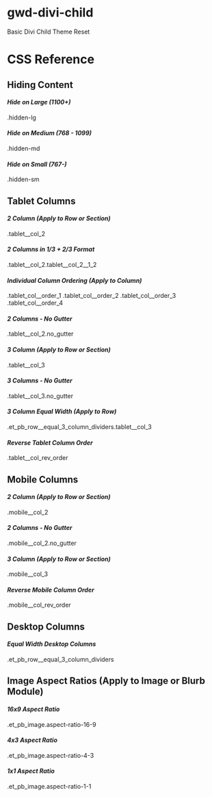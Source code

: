 # gwd-divi-child
 Basic Divi Child Theme Reset


# CSS Reference

## Hiding Content

#### _Hide on Large (1100+)_
.hidden-lg

#### _Hide on Medium (768 - 1099)_
.hidden-md

#### _Hide on Small (767-)_
.hidden-sm


## Tablet Columns

#### _2 Column (Apply to Row or Section)_
.tablet__col_2

#### _2 Columns in 1/3 + 2/3 Format_
.tablet__col_2.tablet__col_2__1_2

#### _Individual Column Ordering (Apply to Column)_
.tablet_col__order_1
.tablet_col__order_2
.tablet_col__order_3
.tablet_col__order_4

#### _2 Columns - No Gutter_
.tablet__col_2.no_gutter

#### _3 Column (Apply to Row or Section)_
.tablet__col_3

#### _3 Columns - No Gutter_
.tablet__col_3.no_gutter

#### _3 Column Equal Width (Apply to Row)_
.et_pb_row__equal_3_column_dividers.tablet__col_3

#### _Reverse Tablet Column Order_
.tablet__col_rev_order


## Mobile Columns

#### _2 Column (Apply to Row or Section)_
.mobile__col_2

#### _2 Columns - No Gutter_
.mobile__col_2.no_gutter

#### _3 Column (Apply to Row or Section)_
.mobile__col_3

#### _Reverse Mobile Column Order_
.mobile__col_rev_order


## Desktop Columns

#### _Equal Width Desktop Columns_
.et_pb_row__equal_3_column_dividers


## Image Aspect Ratios (Apply to Image or Blurb Module)

#### _16x9 Aspect Ratio_
.et_pb_image.aspect-ratio-16-9

#### _4x3 Aspect Ratio_
.et_pb_image.aspect-ratio-4-3

#### _1x1 Aspect Ratio_
.et_pb_image.aspect-ratio-1-1